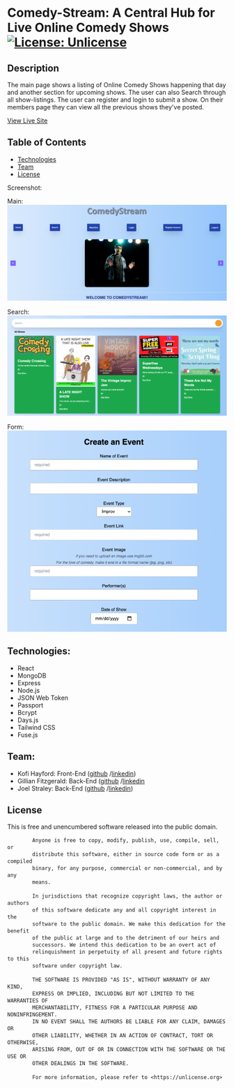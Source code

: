 # Comedy-Stream: A Central Hub for Live Online Comedy Shows [![License: Unlicense](https://img.shields.io/badge/license-Unlicense-blue.svg)](http://unlicense.org/)

## Description
The main page shows a listing of Online Comedy Shows happening that day and another section for upcoming shows. The user can also Search through all show-listings. The user can register and login to submit a show. On their members page they can view all the previous shows they've posted. 

[View Live Site](https://comedy-stream.herokuapp.com/)

## Table of Contents

* [Technologies](#Technologies)
* [Team](#Team)
* [License](#License)

Screenshot: 

Main: 
![alt text](https://github.com/Joelstraley/Project-3-Improv-Coders/blob/master/client/public/assets/ComedyStream-Main.png?raw=true)

Search:
![alt text](https://github.com/Joelstraley/Project-3-Improv-Coders/blob/master/client/public/assets/ComedyStream-Search.png?raw=true)

Form: 
![alt text](https://github.com/Joelstraley/Project-3-Improv-Coders/blob/master/client/public/assets/ComedyStream-Form.png?raw=true)


## <a name="Technologies">Technologies:</a>

- React
- MongoDB
- Express
- Node.js
- JSON Web Token
- Passport
- Bcrypt
- Days.js
- Tailwind CSS
- Fuse.js


## <a name="Team">Team:</a>
- Kofi Hayford: Front-End ([github](https://github.com/kofihayford) /[linkedin](https://www.linkedin.com/in/kofihayford/))
- Gillian Fitzgerald: Back-End ([github](https://github.com/GKFitz) /[linkedin]()
- Joel Straley: Back-End ([github](https://github.com/JoelStraley) /[linkedin](https://www.linkedin.com/in/joel-straley-559aab97/))

## <a name="License">License</a>
This is free and unencumbered software released into the public domain.
    
            Anyone is free to copy, modify, publish, use, compile, sell, or
            distribute this software, either in source code form or as a compiled
            binary, for any purpose, commercial or non-commercial, and by any
            means.
            
            In jurisdictions that recognize copyright laws, the author or authors
            of this software dedicate any and all copyright interest in the
            software to the public domain. We make this dedication for the benefit
            of the public at large and to the detriment of our heirs and
            successors. We intend this dedication to be an overt act of
            relinquishment in perpetuity of all present and future rights to this
            software under copyright law.
            
            THE SOFTWARE IS PROVIDED "AS IS", WITHOUT WARRANTY OF ANY KIND,
            EXPRESS OR IMPLIED, INCLUDING BUT NOT LIMITED TO THE WARRANTIES OF
            MERCHANTABILITY, FITNESS FOR A PARTICULAR PURPOSE AND NONINFRINGEMENT.
            IN NO EVENT SHALL THE AUTHORS BE LIABLE FOR ANY CLAIM, DAMAGES OR
            OTHER LIABILITY, WHETHER IN AN ACTION OF CONTRACT, TORT OR OTHERWISE,
            ARISING FROM, OUT OF OR IN CONNECTION WITH THE SOFTWARE OR THE USE OR
            OTHER DEALINGS IN THE SOFTWARE.
            
            For more information, please refer to <https://unlicense.org>
